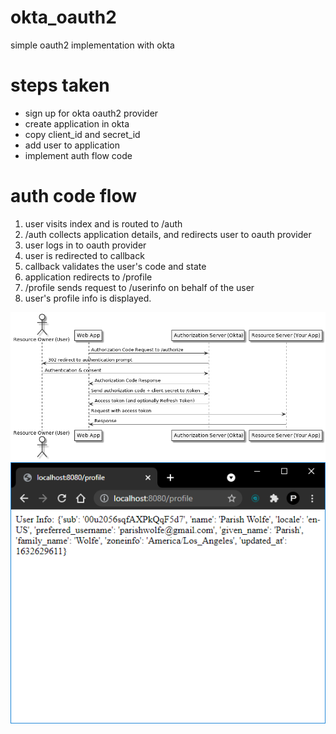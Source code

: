 # okta_oauth2
simple oauth2 implementation with okta

# steps taken

- sign up for okta oauth2 provider
- create application in okta
- copy client_id and secret_id
- add user to application
- implement auth flow code

# auth code flow

1. user visits index and is routed to /auth
2. /auth collects application details, and redirects user to oauth provider
3. user logs in to oauth provider
4. user is redirected to callback
5. callback validates the user's code and state
6. application redirects to /profile
7. /profile sends request to /userinfo on behalf of the user
8. user's profile info is displayed.

![screenshot](./screenshots/oauth_auth_code_flow.png)
![screenshot](screenshots/profile_endpoint.png)